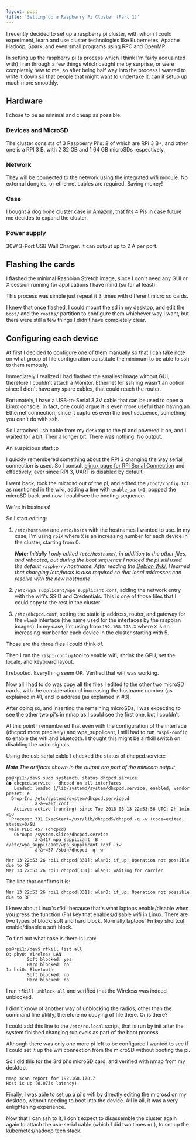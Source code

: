 ```yaml
---
layout: post
title: 'Setting up a Raspberry Pi Cluster (Part 1)'
---
```


I recently decided to set up a raspberry pi cluster, with whom I could
experiment, learn and use cluster technologies like Kubernetes, Apache Hadoop,
Spark, and even small programs using RPC and OpenMP.

In setting up the raspberry pi (a process which I think I'm fairly acquainted
with) I ran through a few things which caught me by surprise, or were
completely new to me, so after being half way into the process I wanted to
write it down so that people that might want to undertake it, can it setup up
much more smoothly.

## Hardware

I chose to be as minimal and cheap as possible.

### Devices and MicroSD
The cluster consists of 3 Raspberry Pi's: 2 of which are RPI 3 B+, and other
one is a RPI 3 B, with 2 32 GB and 1 64 GB microSDs respectively.

### Network
They will be connected to the network using the integrated wifi module. No
external dongles, or ethernet cables are required. Saving money!

### Case

I bought a dog bone cluster case in Amazon, that fits 4 Pis in case future me
decides to expand the cluster.

### Power supply

30W 3-Port USB Wall Charger. It can output up to 2 A per port.

## Flashing the cards

I flashed the minimal Raspbian Stretch image, since I don't need any GUI or
X session running for applications I have mind (so far at least).

This process was simple just repeat it 3 times with different micro sd cards.

I knew that once flashed, I could mount the sd in my desktop, and edit the
`boot/` and the `rootfs/` partition to configure them whichever way I want, but
there were still a few things I didn't have completely clear.

## Configuring each device

At first I decided to configure one of them manually so that I can take note
on what group of file configuration constitute the minimum to be able to ssh
to them remotely.

Immediately I realized I had flashed the smallest image without GUI, therefore
I couldn't attach a Monitor. Ethernet for ssh'ing wasn't an option since I
didn't have any spare cables, that could reach the router.

Fortunately, I have a USB-to-Serial 3.3V cable that can be used to open a
Linux console. In fact, one could argue it is even more useful than having an
Ethernet connection, since it captures even the boot sequence, something you
can't do with ssh.

So I attached usb cable from my desktop to the pi and powered it on, and I
waited for a bit. Then a longer bit. There was nothing. No output.

An auspicious start :p

I quickly remembered something about the RPI 3 changing the way serial
connection is used. So I consult [elinux page for RPi Serial Connection][1]
and effectively, ever since RPI 3, UART is disabled by default.

I went back, took the microsd out of the pi, and edited the `/boot/config.txt`
as mentioned in the wiki, adding a line with `enable_uart=1`, popped the
microSD back and now I could see the booting sequence.

We're in business!

So I start editing:

1. `/etc/hostname` and `/etc/hosts` with the hostnames I wanted to use. In my
   case, I'm using `rpiX` where `X` is an increasing number for each device
   in the cluster, starting from 0.

   ***Note:*** *Initially I only edited `/etc/hostname/`, in addition to the
   other files,  and rebooted, but during the boot sequence I noticed the pi
   still used the default `raspberry` hostname. After reading the [Debian
   Wiki][2], I learned that changing /etc/hosts is also required so that local
   addresses can resolve with the new hostname*

2. `/etc/wpa_supplicant/wpa_supplicant.conf`, adding the network entry
   with the wifi's SSID and Credentials. This is one of those files that I
   could copy to the rest in the cluster.

3. `/etc/dhcpcd.conf`, setting the static ip address, router, and gateway for
   the `wlan0` interface (the name used for the interfaces by the raspbian
   images). In my case, I'm using from `192.168.178.X` where `X` is an
   increasing number for each device in the cluster starting with 5.

Those are the three files I could think of.

Then I ran the `raspi-config` tool to enable wifi, shrink the GPU, set the
locale, and keyboard layout.

I rebooted. Everything seem OK. Verified that wifi was working.

Now all I had to do was copy all the files I edited to the other two microSD
cards, with the consideration of increasing the hostname number (as explained
in #1, and ip address (as explained in #3).

After doing so, and inserting the remaining microSDs, I was expecting to see
the other two pi's in nmap as I could see the first one, but I couldn't.

At this point I remembered that even with the configuration of the interface
(dhcpcd more precisely) and wpa_supplicant, I still had to run `raspi-config`
to enable the wifi and bluetooth. I thought this might be a rfkill switch on
disabling the radio signals.

Using the usb serial cable I checked the status of dhcpcd.service:

***Note*** *The artifacts shown in the output are part of the minicom output*

```
pi@rpi1:/dev$ sudo systemctl status dhcpcd.service
â● dhcpcd.service - dhcpcd on all interfaces
   Loaded: loaded (/lib/systemd/system/dhcpcd.service; enabled; vendor preset: e
  Drop-In: /etc/systemd/system/dhcpcd.service.d
           â└â─wait.conf
   Active: active (running) since Tue 2018-03-13 22:53:56 UTC; 2h 1min ago
  Process: 331 ExecStart=/usr/lib/dhcpcd5/dhcpcd -q -w (code=exited, status=0/SU
 Main PID: 457 (dhcpcd)
   CGroup: /system.slice/dhcpcd.service
           â├â417 wpa_supplicant -B -c/etc/wpa_supplicant/wpa_supplicant.conf -iw
           â└â─457 /sbin/dhcpcd -q -w

Mar 13 22:53:26 rpi1 dhcpcd[331]: wlan0: if_up: Operation not possible due to RF
Mar 13 22:53:26 rpi1 dhcpcd[331]: wlan0: waiting for carrier
```

The line that confirms it is:
```
Mar 13 22:53:26 rpi1 dhcpcd[331]: wlan0: if_up: Operation not possible due to RF
```

I knew about Linux's rfkill because that's what laptops enable/disable when
you press the function (Fn) key that enables/disable wifi in Linux. There are
two types of block: soft and hard block. Normally laptops' Fn key shortcut
enable/disable a soft block.

To find out what case is there is I ran:

```
pi@rpi1:/dev$ rfkill list all
0: phy0: Wireless LAN
        Soft blocked: yes
        Hard blocked: no
1: hci0: Bluetooth
        Soft blocked: no
        Hard blocked: no
```

I ran `rfkill unblock all` and verified that the Wireless was indeed
unblocked.

I didn't know of another way of unblocking the radios, other than the command
line utility, therefore no copying of file there. Or is there?

I could add this line to the `/etc/rc.local` script, that is run by init after
the system finished changing runlevels as part of the boot process.

Although there was only one more pi left to be configured I wanted to see if I
could set it up the wifi connection from the microSD without booting the pi.

So I did this for the 3rd pi's microSD card, and verified with nmap from my
desktop.

```
Nmap scan report for 192.168.178.7
Host is up (0.073s latency).
```

Finally, I was able to set up a pi's wifi by directly editing the microsd on
my desktop, without needing to boot into the device. All in all, it was a
very enlightening experience.

Now that I can ssh to it, I don't expect to disassemble the cluster again
again to attach the usb-serial cable (which I did two times =( ), to set up
the kubernetes/hadoop tech stack.


[1]: https://elinux.org/RPi_Serial_Connection
[2]: https://wiki.debian.org/HowTo/ChangeHostname
